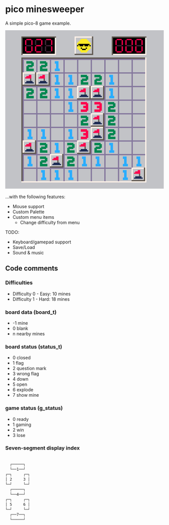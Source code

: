 # pico minesweeper

A simple pico-8 game example.

![](screenshot.png)

...with the following features:

- Mouse support
- Custom Palette
- Custom menu items
  - Change difficulty from menu

TODO:

- Keyboard/gamepad support
- Save/Load
- Sound & music

## Code comments

### Difficulties

- Difficulty 0 - Easy: 10 mines
- Difficulty 1 - Hard: 18 mines

### board data (board_t)

- -1 mine
- 0 blank
- n nearby mines

### board status (status_t)

- 0 closed
- 1 flag
- 2 question mark
- 3 wrong flag
- 4 down
- 5 open
- 6 explode
- 7 show mine

### game status (g_status)

- 0 ready
- 1 gaming
- 2 win
- 3 lose

### Seven-segment display index

```text

  ┌─────┐
  └──1──┘
┌─┐     ┌─┐
│ 2     3 │
└─┘     └─┘
  ┌─────┐
  └──4──┘
┌─┐     ┌─┐
│ 5     6 │
└─┘     └─┘
  ┌──7──┐
  └─────┘
```
